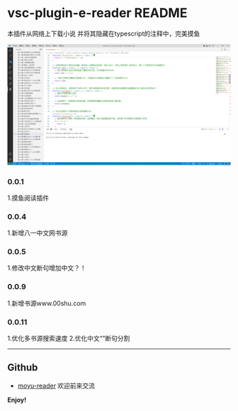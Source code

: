 # vsc-plugin-e-reader README

本插件从网络上下载小说 并将其隐藏在typescript的注释中，完美摸鱼

![参考示例](/static/images/example.png "参考示例")

### 0.0.1

1.摸鱼阅读插件

### 0.0.4

1.新增八一中文网书源

### 0.0.5

1.修改中文断句增加中文？！

### 0.0.9

1.新增书源www.00shu.com

### 0.0.11

1.优化多书源搜索速度
2.优化中文“”断句分割

---

## Github

* [moyu-reader](https://github.com/surfaceyu/moyu-reader) 欢迎前来交流

**Enjoy!**

